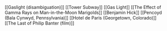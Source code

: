 [[Gaslight (disambiguation)]]
[[Tower Subway]]
[[Gas Light]]
[[The Effect of Gamma Rays on Man-in-the-Moon Marigolds]]
[[Benjamin Hick]]
[[Pencoyd (Bala Cynwyd, Pennsylvania)]]
[[Hotel de Paris (Georgetown, Colorado)]]
[[The Last of Philip Banter (film)]]
